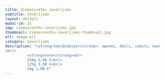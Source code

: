 ```yaml
---
title: Ziemassvētku ievārījums
subtitle: Ievārījums
layout: default
modal-id: 11
img: ziemassvetku-ievarijums.jpg
thumbnail: ziemassvetku-ievarijums-thumbnail.jpg
alt: image-alt
category: Ievarijums
description: "<strong>Sastāvdaļas</strong>: upenes, āboli, cukurs, kanēļa standziņa, apelsīna miziņa, apelsīna sula, krustnagliņas.<br/>
<br/>
          <strong>Cena</strong><br>
          250g 5,00 €<br/>
          125g 3,50 €<br/>
          20g 1,00 €"
---
```

